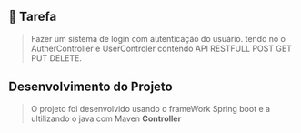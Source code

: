## 📌 Tarefa

> Fazer um sistema de login com autenticação do usuário. tendo no o AutherController e UserControler contendo 
API RESTFULL POST GET PUT DELETE. 


## Desenvolvimento do Projeto
> O projeto foi desenvolvido usando o frameWork Spring boot e a ultilizando o java com Maven
 <strong>Controller</strong>